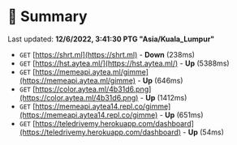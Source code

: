 # 📖 Summary
Last updated: **12/6/2022, 3:41:30 PTG "Asia/Kuala_Lumpur"**

- `GET` [https://shrt.ml](https://shrt.ml) - **Down** (238ms)
- `GET` [https://hst.aytea.ml/](https://hst.aytea.ml/) - **Up** (5388ms)
- `GET` [https://memeapi.aytea.ml/gimme](https://memeapi.aytea.ml/gimme) - **Up** (646ms)
- `GET` [https://color.aytea.ml/4b31d6.png](https://color.aytea.ml/4b31d6.png) - **Up** (1412ms)
- `GET` [https://memeapi.aytea14.repl.co/gimme](https://memeapi.aytea14.repl.co/gimme) - **Up** (651ms)
- `GET` [https://teledrivemy.herokuapp.com/dashboard](https://teledrivemy.herokuapp.com/dashboard) - **Up** (54ms)
